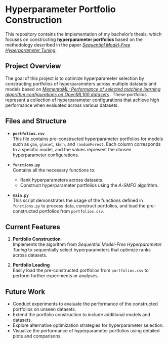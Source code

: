 # Hyperparameter Portfolio Construction

This repository contains the implementation of my bachelor’s thesis, which focuses on constructing **hyperparameter portfolios** based on the methodology described in the paper *[Sequential Model-Free Hyperparameter Tuning](https://doi.org/10.1109/ICDM.2015.20)*.

## Project Overview

The goal of this project is to optimize hyperparameter selection by constructing portfolios of hyperparameters across multiple datasets and models based on *[MementoML: Performance of selected machine learning algorithm configurations on OpenML100 datasets](
https://doi.org/10.48550/arXiv.2008.13162)* . These portfolios represent a collection of hyperparameter configurations that achieve high performance when evaluated across various datasets.

## Files and Structure

- **`portfolios.csv`**  
  This file contains pre-constructed hyperparameter portfolios for models such as `gbm`, `glmnet`, `kknn`, and `randomForest`. Each column corresponds to a specific model, and the values represent the chosen hyperparameter configurations.

- **`functions.py`**  
  Contains all the necessary functions to:  
  - Rank hyperparameters across datasets.  
  - Construct hyperparameter portfolios using the *A-SMFO* algorithm.  

- **`main.py`**  
  This script demonstrates the usage of the functions defined in `functions.py` to process data, construct portfolios, and load the pre-constructed portfolios from `portfolios.csv`.

## Current Features

1. **Portfolio Construction**  
   Implements the algorithm from *Sequential Model-Free Hyperparameter Tuning* to sequentially select hyperparameters that optimize ranks across datasets.

2. **Portfolio Loading**  
   Easily load the pre-constructed portfolios from `portfolios.csv` to perform further experiments or analyses.

## Future Work

- Conduct experiments to evaluate the performance of the constructed portfolios on unseen datasets.  
- Extend the portfolio construction to include additional models and datasets.  
- Explore alternative optimization strategies for hyperparameter selection.  
- Visualize the performance of hyperparameter portfolios using detailed plots and comparisons.

